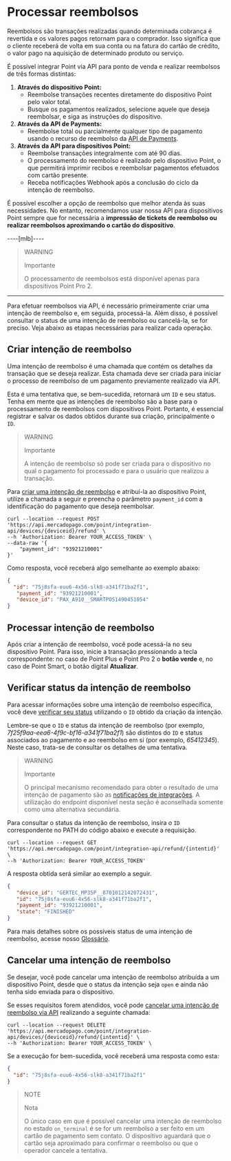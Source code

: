 # Processar reembolsos

Reembolsos são transações realizadas quando determinada cobrança é revertida e os valores pagos retornam para o comprador. Isso significa que o cliente receberá de volta em sua conta ou na fatura do cartão de crédito, o valor pago na aquisição de determinado produto ou serviço.

É possível integrar Point via API para ponto de venda e realizar reembolsos de três formas distintas:

1. **Através do dispositivo Point:**
    * Reembolse transações recentes diretamente do dispositivo Point pelo valor total.
    * Busque os pagamentos realizados, selecione aquele que deseja reembolsar, e siga as instruções do dispositivo.
2. **Através da API de Payments:**
    - Reembolse total ou parcialmente qualquer tipo de pagamento usando o recurso de reembolso da [API de Payments](/developers/pt/reference/chargebacks/_payments_id_refunds/post).
3. **Através da API para dispositivos Point:**
    - Reembolse transações integralmente com até 90 dias.
    - O processamento do reembolso é realizado pelo dispositivo Point, o que permitirá imprimir recibos e reembolsar pagamentos efetuados com cartão presente.
    - Receba notificações Webhook após a conclusão do ciclo da intenção de reembolso.

É possível escolher a opção de reembolso que melhor atenda às suas necessidades. No entanto, recomendamos usar nossa API para dispositivos Point sempre que for necessária a **impressão de tickets de reembolso ou realizar reembolsos aproximando o cartão do dispositivo**.

----[mlb]----

> WARNING
>
> Importante
>
> O processamento de reembolsos está disponível apenas para dispositivos Point Pro 2.
------------

Para efetuar reembolsos via API, é necessário primeiramente criar uma intenção de reembolso e, em seguida, processá-la. Além disso, é possível consultar o status de uma intenção de reembolso ou cancelá-la, se for preciso. Veja abaixo as etapas necessárias para realizar cada operação. 


## Criar intenção de reembolso

Uma intenção de reembolso é uma chamada que contém os detalhes da transação que se deseja realizar. Esta chamada deve ser criada para iniciar o processo de reembolso de um pagamento previamente realizado via API.

Esta é uma tentativa que, se bem-sucedida, retornará um `ID` e seu status. Tenha em mente que as intenções de reembolso são a base para o processamento de reembolsos com dispositivos Point. Portanto, é essencial registrar e salvar os dados obtidos durante sua criação, principalmente o `ID`.

> WARNING
>
> Importante
>
> A intenção de reembolso só pode ser criada para o dispositivo no qual o pagamento foi processado e para o usuário que realizou a transação.

Para [criar uma intenção de reembolso](/developers/pt/reference/integrations_api/_point_integration-api_devices_deviceid_refund/post) e atribuí-la ao dispositivo Point, utilize a chamada a seguir e preencha o parâmetro `payment_id` com a identificação do pagamento que deseja reembolsar. 

``` curl
curl --location --request POST 'https://api.mercadopago.com/point/integration-api/devices/{deviceid}/refund' \
--h 'Authorization: Bearer YOUR_ACCESS_TOKEN' \
--data-raw '{
    "payment_id": "93921210001"
}'

```


Como resposta, você receberá algo semelhante ao exemplo abaixo: 

``` json
{
  "id": "75j8sfa-euu6-4x56-slk8-a341f71ba2f1",
   "payment_id": "93921210001",
   "device_id": "PAX_A910__SMARTPOS1490451054"
}
```

## Processar intenção de reembolso

Após criar a intenção de reembolso, você pode acessá-la no seu dispositivo Point. Para isso, inicie a transação pressionando a tecla correspondente: no caso de Point Plus e Point Pro 2 o **botão verde** e, no caso de Point Smart, o botão digital **Atualizar**.

## Verificar status da intenção de reembolso

Para acessar informações sobre uma intenção de reembolso específica, você deve [verificar seu status](/developers/pt/reference/integrations_api/_point_integration-api_refund_refundintentid/get) utilizando o `ID` obtido da criação da intenção.

Lembre-se que o `ID` e status da intenção de reembolso (por exemplo, *7f25f9aa-eea6-4f9c-bf16-a341f71ba2f1*) são distintos do `ID` e status associados ao pagamento e ao reembolso em si (por exemplo, *65412345*). Neste caso, trata-se de consultar os detalhes de uma tentativa. 


> WARNING
>
> Importante
>
> O principal mecanismo recomendado para obter o resultado de uma intenção de pagamento são as [notificações de integrações](/developers/pt/docs/mp-point/integration-configuration/integrate-with-pdv/notifications). A utilização do endpoint disponível nesta seção é aconselhada somente como uma alternativa secundária.

Para consultar o status da intenção de reembolso, insira o `ID` correspondente no PATH do código abaixo e execute a requisição.

``` curl
curl --location --request GET 'https://api.mercadopago.com/point/integration-api/refund/{intentid}' \
--h 'Authorization: Bearer YOUR_ACCESS_TOKEN'
```

A resposta obtida será similar ao exemplo a seguir.

``` json
{
   "device_id": "GERTEC_MP35P__8701012142072431",
   "id": "75j8sfa-euu6-4x56-slk8-a341f71ba2f1",
   "payment_id": "93921210001",
   "state": "FINISHED"
}
```

Para mais detalhes sobre os possíveis status de uma intenção de reembolso, acesse nosso [Glossário](/developers/pt/docs/mp-point/integration-api/glossary).


## Cancelar  uma intenção de reembolso

Se desejar, você pode cancelar uma intenção de reembolso atribuída a um dispositivo Point, desde que o status da intenção seja `open` e ainda não tenha sido enviada para o dispositivo. 

Se esses requisitos forem atendidos, você pode [cancelar uma intenção de reembolso via API](/developers/pt/reference/integrations_api/_point_integration-api_devices_deviceid_refund_refundintentid/delete) realizando a seguinte chamada:

``` curl
curl --location --request DELETE 'https://api.mercadopago.com/point/integration-api/devices/{deviceid}/refund/{intentid}' \
--h 'Authorization: Bearer YOUR_ACCESS_TOKEN' \

```

Se a execução for bem-sucedida, você receberá uma resposta como esta:

``` json
{
  "id": "75j8sfa-euu6-4x56-slk8-a341f71ba2f1"
}

```

> NOTE
>
> Nota
>
> O único caso em que é possível cancelar uma intenção de reembolso no estado `on_terminal` é se for um reembolso a ser feito em um cartão de pagamento sem contato. O dispositivo aguardará que o cartão seja aproximado para confirmar o reembolso ou que o operador cancele a tentativa.